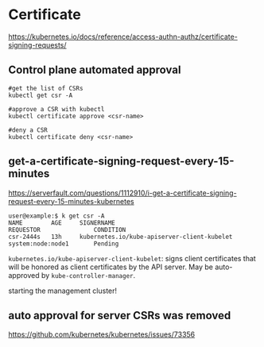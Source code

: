 # Certificate

https://kubernetes.io/docs/reference/access-authn-authz/certificate-signing-requests/

## Control plane automated approval
```
#get the list of CSRs
kubectl get csr -A

#approve a CSR with kubectl
kubectl certificate approve <csr-name>

#deny a CSR
kubectl certificate deny <csr-name>
```

## get-a-certificate-signing-request-every-15-minutes
https://serverfault.com/questions/1112910/i-get-a-certificate-signing-request-every-15-minutes-kubernetes
```
user@example:$ k get csr -A
NAME        AGE     SIGNERNAME                                    REQUESTOR               CONDITION
csr-2444s   13h     kubernetes.io/kube-apiserver-client-kubelet   system:node:node1       Pending
```
`kubernetes.io/kube-apiserver-client-kubelet`: signs client certificates that will be honored as client certificates by the API server. 
May be auto-approved by `kube-controller-manager`.

starting the management cluster!

## auto approval for server CSRs was removed
https://github.com/kubernetes/kubernetes/issues/73356

